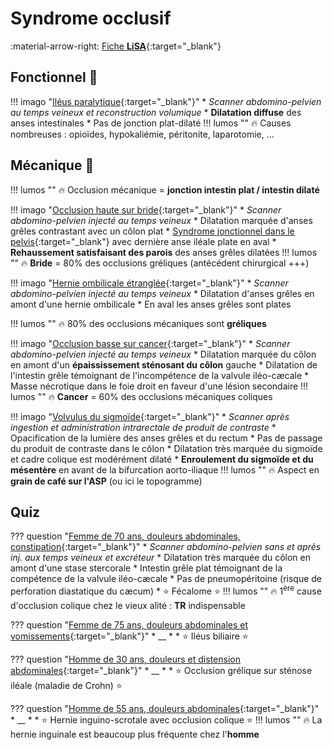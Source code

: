 # Syndrome occlusif

:material-arrow-right: [Fiche **LiSA**](https://livret.uness.fr/lisa/Syndrome_occlusif_de_l%E2%80%99enfant_et_de_l%E2%80%99adulte){:target="_blank"}  


## Fonctionnel :snake:

!!! imago "[Iléus paralytique](https://radiopaedia.org/cases/33988/studies/35206){:target="_blank"}"
    * _Scanner abdomino-pelvien au temps veineux et reconstruction volumique_
    * **Dilatation diffuse** des anses intestinales 
    * Pas de jonction plat-dilaté
    !!! lumos ""
        :fire: Causes nombreuses : opioïdes, hypokaliémie, péritonite, laparotomie, ...


## Mécanique :balloon:

!!! lumos ""
    :fire: Occlusion mécanique = **jonction intestin plat / intestin dilaté**

!!! imago "[Occlusion haute sur bride](https://radiopaedia.org/cases/48397/studies/53305){:target="_blank"}"
    * _Scanner abdomino-pelvien injecté au temps veineux_
    * Dilatation marquée d'anses grêles contrastant avec un côlon plat
    * [Syndrome jonctionnel dans le pelvis](https://radiopaedia.org/cases/48397/studies/53391?lang=gb){:target="_blank"} avec dernière anse iléale plate en aval
    * **Rehaussement satisfaisant des parois** des anses grêles dilatées
    !!! lumos ""
        :fire: **Bride** = 80% des occlusions gréliques (antécédent chirurgical +++)

!!! imago "[Hernie ombilicale étranglée](https://radiopaedia.org/cases/90649/studies/108059){:target="_blank"}"
    * _Scanner abdomino-pelvien injecté au temps veineux_
    * Dilatation d'anses grêles en amont d'une hernie ombilicale
    * En aval les anses grêles sont plates

!!! lumos ""
    :fire: 80% des occlusions mécaniques sont **gréliques**

!!! imago "[Occlusion basse sur cancer](https://radiopaedia.org/cases/88301/studies/104929){:target="_blank"}"
    * _Scanner abdomino-pelvien injecté au temps veineux_
    * Dilatation marquée du côlon en amont d'un **épaississement sténosant du côlon** gauche
    * Dilatation de l'intestin grêle témoignant de l'incompétence de la valvule iléo-cæcale
    * Masse nécrotique dans le foie droit en faveur d'une lésion secondaire
    !!! lumos ""
        :fire: **Cancer** = 60% des occlusions mécaniques coliques

!!! imago "[Volvulus du sigmoïde](https://radiopaedia.org/cases/181461/studies/144953){:target="_blank"}"
    * _Scanner après ingestion et administration intrarectale de produit de contraste_
    * Opacification de la lumière des anses grêles et du rectum
    * Pas de passage du produit de contraste dans le côlon
    * Dilatation très marquée du sigmoïde et cadre colique est modérément dilaté
    * **Enroulement du sigmoïde et du mésentère** en avant de la bifurcation aorto-iliaque
    !!! lumos ""
        :fire: Aspect en **grain de café sur l'ASP** (ou ici le topogramme)


## Quiz

??? question "[Femme de 70 ans, douleurs abdominales, constipation](https://radiopaedia.org/cases/167017/studies/135758){:target="_blank"}"
    * _Scanner abdomino-pelvien sans et après inj. aux temps veineux et excréteur_
    * Dilatation très marquée du côlon en amont d'une stase stercorale
    * Intestin grêle plat témoignant de la compétence de la valvule iléo-cæcale
    * Pas de pneumopéritoine (risque de perforation diastatique du cæcum)
    * :star: Fécalome :star:
    !!! lumos ""
        :fire: 1<sup>ère</sup> cause d'occlusion colique chez le vieux alité : **TR** indispensable

??? question "[Femme de 75 ans, douleurs abdominales et vomissements](https://radiopaedia.org/cases/c9013cea9e488dcfa503c4d82632bb9b/studies/148307?lang=gb){:target="_blank"}"
    * __
    *
    * :star: Iléus biliaire :star:

??? question "[Homme de 30 ans, douleurs et distension abdominales](https://radiopaedia.org/cases/79128/studies/92090){:target="_blank"}"
    * __
    *
    * :star: Occlusion grélique sur sténose iléale (maladie de Crohn) :star:

??? question "[Homme de 55 ans, douleurs abdominales](https://radiopaedia.org/cases/98026/studies/118470){:target="_blank"}"
    * __
    *
    * :star: Hernie inguino-scrotale avec occlusion colique :star:
    !!! lumos ""
        :fire: La hernie inguinale est beaucoup plus fréquente chez l'**homme**